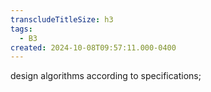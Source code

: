 ```yaml
---
transcludeTitleSize: h3
tags:
  - B3
created: 2024-10-08T09:57:11.000-0400
---
```

design algorithms according to specifications;